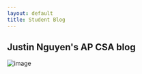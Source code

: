 ```yaml
---
layout: default
title: Student Blog
---
```


## Justin Nguyen's AP CSA blog



![image]({{site.baseurl}}/images/me2.png)